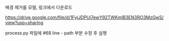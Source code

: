 배경 제거를 모델, 링크에서 다운로드

https://drive.google.com/file/d/1FyjJDPUi7ewY92TWKmlB3EN3RO3MzGwS/view?usp=sharing

process.py 파일에 #68 line - path 부분 수정 후 실행
